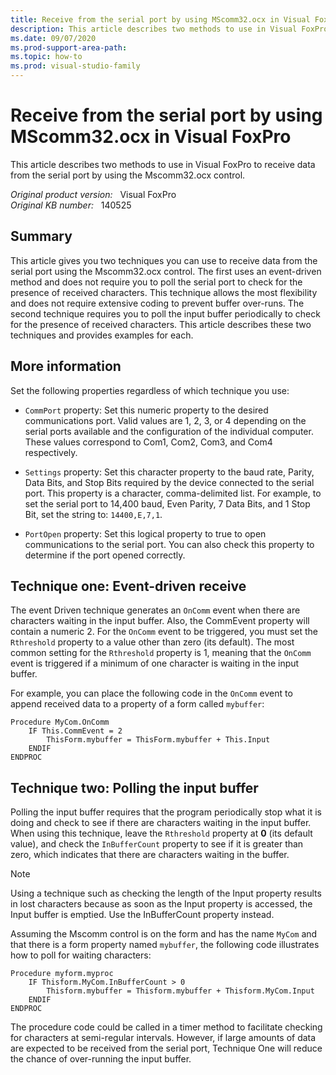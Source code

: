 ```yaml
---
title: Receive from the serial port by using MScomm32.ocx in Visual FoxPro
description: This article describes two methods to use in Visual FoxPro to receive data from the serial port by using the Mscomm32.ocx control.
ms.date: 09/07/2020
ms.prod-support-area-path:
ms.topic: how-to
ms.prod: visual-studio-family
---
```

# Receive from the serial port by using MScomm32.ocx in Visual FoxPro

This article describes two methods to use in Visual FoxPro to receive data from the serial port by using the Mscomm32.ocx control.

_Original product version:_ &nbsp; Visual FoxPro  
_Original KB number:_ &nbsp; 140525

## Summary

This article gives you two techniques you can use to receive data from the serial port using the Mscomm32.ocx control. The first uses an event-driven method and does not require you to poll the serial port to check for the presence of received characters. This technique allows the most flexibility and does not require extensive coding to prevent buffer over-runs. The second technique requires you to poll the input buffer periodically to check for the presence of received characters. This article describes these two techniques and provides examples for each.

## More information

Set the following properties regardless of which technique you use:

- `CommPort` property: Set this numeric property to the desired communications port. Valid values are 1, 2, 3, or 4 depending on the serial ports available and the configuration of the individual computer. These values correspond to Com1, Com2, Com3, and Com4 respectively.

- `Settings` property: Set this character property to the baud rate, Parity, Data Bits, and Stop Bits required by the device connected to the serial port. This property is a character, comma-delimited list. For example, to set the serial port to 14,400 baud, Even Parity, 7 Data Bits, and 1 Stop Bit, set the string to: `14400,E,7,1`.

- `PortOpen` property: Set this logical property to true to open communications to the serial port. You can also check this property to determine if the port opened correctly.

## Technique one: Event-driven receive

The event Driven technique generates an `OnComm` event when there are characters waiting in the input buffer. Also, the CommEvent property will contain a numeric 2. For the `OnComm` event to be triggered, you must set the `Rthreshold` property to a value other than zero (its default). The most common setting for the `Rthreshold` property is 1, meaning that the `OnComm` event is triggered if a minimum of one character is waiting in the input buffer.

For example, you can place the following code in the `OnComm` event to append received data to a property of a form called `mybuffer`:

```console
Procedure MyCom.OnComm
    IF This.CommEvent = 2
        ThisForm.mybuffer = ThisForm.mybuffer + This.Input
    ENDIF
ENDPROC
```

## Technique two: Polling the input buffer

Polling the input buffer requires that the program periodically stop what it is doing and check to see if there are characters waiting in the input buffer. When using this technique, leave the `Rthreshold` property at **0** (its default value), and check the `InBufferCount` property to see if it is greater than zero, which indicates that there are characters waiting in the buffer.

> [!NOTE]
> Using a technique such as checking the length of the Input property results in lost characters because as soon as the Input property is accessed, the Input buffer is emptied. Use the InBufferCount property instead.

Assuming the Mscomm control is on the form and has the name `MyCom` and that there is a form property named `mybuffer`, the following code illustrates how to poll for waiting characters:

```console
Procedure myform.myproc
    IF Thisform.MyCom.InBufferCount > 0
        Thisform.mybuffer = Thisform.mybuffer + Thisform.MyCom.Input
    ENDIF
ENDPROC
```

The procedure code could be called in a timer method to facilitate checking for characters at semi-regular intervals. However, if large amounts of data are expected to be received from the serial port, Technique One will reduce the chance of over-running the input buffer.
